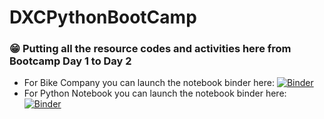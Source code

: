 # DXCPythonBootCamp

### 😁 Putting all the resource codes and activities here from Bootcamp Day 1 to Day 2
 - For Bike Company you can launch the notebook binder here:  [![Binder](https://mybinder.org/badge_logo.svg)](https://mybinder.org/v2/gh/ninjakwarl/DXCPythonBootCamp/HEAD?labpath=Day%202%20Activity%20-%20BikeCompany.ipynb)
 - For Python Notebook you can launch the notebook binder here: [![Binder](https://mybinder.org/badge_logo.svg)](https://mybinder.org/v2/gh/ninjakwarl/DXCPythonBootCamp/84652f4eaadd65dd62526a6e4040e34d436787a2?urlpath=lab%2Ftree%2FThe%20Python%20Notebook.ipynb)
